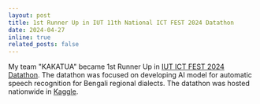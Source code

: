 ```yaml
---
layout: post
title: 1st Runner Up in IUT 11th National ICT FEST 2024 Datathon
date: 2024-04-27 
inline: true
related_posts: false
---
```

My team "KAKATUA" became 1st Runner Up in <a href="https://www.facebook.com/events/s/iut-ict-fest-2024-datathon-asr/786436059673205/">IUT ICT FEST 2024 Datathon</a>. The datathon was focused on developing AI model for automatic speech recognition for Bengali regional dialects. The datathon was hosted nationwide in <a href="https://www.kaggle.com/competitions/ben10">Kaggle</a>.

